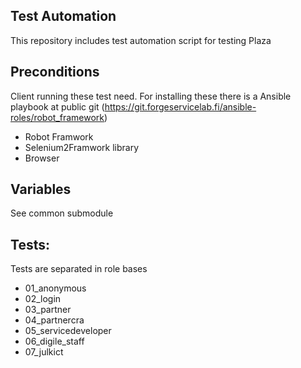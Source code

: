 
 
Test Automation
---------------


This repository includes test automation script for testing Plaza

Preconditions
-------------

Client running these test need. For installing these there is a Ansible playbook at public git (https://git.forgeservicelab.fi/ansible-roles/robot_framework)

+ Robot Framwork
+ Selenium2Framwork library
+ Browser

Variables
---------

See common submodule 


Tests:
------

Tests are separated in role bases

+ 01_anonymous
+ 02_login
+ 03_partner
+ 04_partnercra
+ 05_servicedeveloper
+ 06_digile_staff
+ 07_julkict


